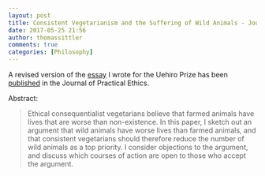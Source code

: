 ```yaml
---
layout: post
title: Consistent Vegetarianism and the Suffering of Wild Animals - Journal of Practical Ethics
date: 2017-05-25 21:56
author: thomassittler
comments: true
categories: [Philosophy]
---
```


A revised version of the <a href="https://thomassittler.wordpress.com/2016/07/04/oxford-uehiro-prize-in-practical-ethics-how-should-vegetarians-actually-live-a-reply-to-xavier-cohen/">essay</a> I wrote for the Uehiro Prize has been <a href="http://www.jpe.ox.ac.uk/wp-content/uploads/2016/12/JPE0035-Sittler-3.pdf">published</a> in the Journal of Practical Ethics.


Abstract:

<blockquote>Ethical consequentialist vegetarians believe that farmed animals have lives that are worse than non-existence. In this paper, I sketch out an argument that wild animals have worse lives than farmed animals, and that consistent vegetarians should therefore reduce the number of wild animals as a top priority. I consider objections to the argument, and discuss which courses of action are open to those who accept the argument.</blockquote>
